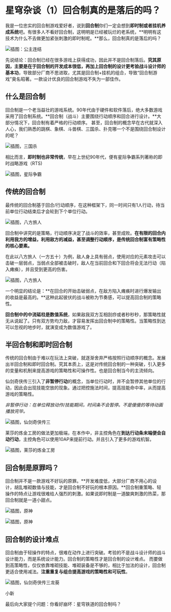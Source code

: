 # 星穹杂谈（1）回合制真的是落后的吗？

我是一位忠实的回合制游戏爱好者，说到**回合制**你们一定会想到**即时制或者挂机养成系统**吧。有很多人不看好回合制，这明明是已经被玩烂的老系统，**明明有这技术为什么不去做更加紧张刺激的即时制呢。**那么，回合制真的是落后的吗？

![插图：公主连结](./img/sr_tattle1_pic1.png)

先说结论：回合制已经在很多游戏上获得成功，因此并不是回合制落后。**究其原因，主要是在于回合制的开发成本很低，再加上回合制的设计更考验战斗设计师的基本功**，导致部分厂商不思进取，尤其是回合制+挂机的组合，导致“回合制游戏”臭名昭著。一款设计优良的回合制游戏不失为一部佳作。

## 什么是回合制

回合制是一个老当益壮的游戏系统。90年代由于硬件和软件落后，绝大多数游戏采用了回合制系统。**回合制（战斗）主要围绕行动顺序和回合进行设计。**大部分情况下，回合制有着严格的行动顺序。
甚至，回合制的概念早在古代就深入人心，我们熟悉的跳棋、象棋、斗兽棋、三国杀、扑克哪一个不是围绕回合制设计的呢？

![插图，三国杀](./img/sr_tattle1_pic2.png)

相比而言，**即时制也非常传统**，早在上世纪90年代，便有星际争霸系列著称的即时战略游戏（RTS)

![插图，星际争霸](./img/sr_tattle1_pic3.png)

## 传统的回合制

最传统的回合制基于回合/行动顺序，在这种框架下，同一时间只有1人行动，待当前单位行动结束后才会轮到下个单位行动。

![插图，八方旅人](./img/sr_tattle1_pic9.png)

回合制中讲究的是策略，行动顺序决定了战斗的效率，甚至成败。**在有限的回合内利用我方的增益，利用敌方的减益，甚至调整行动顺序，是传统回合制富有策略性的核心要素。**

在此以八方旅人（一方五十）为例，敌人身上具有弱点，使用对应的元素攻击可以击破一层弱点，当弱点全部被击破时，敌人在当前回合和下回合将会无法行动（陷入瘫痪），并且受到更高的伤害。

![插图，八方旅人](./img/sr_tattle1_pic10.png)

一个明显的结论是：**在回合的开始击破弱点，在敌方陷入瘫痪时进行爆发输出的收益是最高的。**这种此起彼伏的战斗被称为节奏感，可以提高回合制的策略性。

**回合制中的中流砥柱是数值系统**，如果敌我双方互相刮痧或者秒秒秒，那策略性就无从说起了。只有双方势均力敌，才容易发挥出回合制中的策略性。当策略性到达可以忽视的地步时，就演变成为数值游戏了。

## 半回合制和即时回合制

传统的回合制由于难以在玩法上突破，就逐渐舍弃严格按照行动顺序的概念。发展出半回合制和即时回合制。究其本质上，这是对传统回合制的一种突破，引入更多的变量和机制来提高游戏的策略性和可操作性。也是回合制当今的主流倾向。

仙剑奇侠传三引入了**非暂停行动**的概念，当单位行动时，并不会暂停其他单位的行动，因此会出现技能空放的现象。通过把控施法时间，提高技能命中率，从而提高游戏的策略性。

*非暂停行动：在单位释放动作/技能期间，时间条不会暂停。不是傻傻的等待动画播放完毕。*

![插图，仙剑奇侠传三](./img/sr_tattle1_pic4.png)

莱莎的炼金工房的做法更加极端，在本作中，非主控角色在**到达行动条末端便会自动行动**，主控角色可以使用10AP来提前行动。并且引入了更多的游戏机智。

![插图，莱莎的炼金工房](./img/sr_tattle1_pic5.jpg)

## 回合制是原罪吗？

回合制并不是一款游戏不好玩的原罪。**开发难度低，大部分厂商不用心的设计，胡乱堆砌数值与技能，才是回合制不好玩的根本原因。**回合制重策略、轻操作的特点让游戏很难给人强烈的刺激。如果说即时制是一道酸爽刺激的热菜，那回合制就是一道小甜点。

![插图，原神](./img/sr_tattle1_pic8.png)

![插图，原神](./img/sr_tattle1_pic7.png)

## 回合制的设计难点

回合制由于轻操作的特点，很难在动作上进行突破。考验的不是战斗设计师的战斗设计能力，而是系统设计能力。回合制的策略性才是回合制的设计难点。
而要做到高策略性，仅仅依靠堆砌技能、堆砌装备是不够的，相比于加法的设计，回合制更适合使用减法。**注重重复与组合提高游戏的策略性和可玩性**。

![插图，仙剑奇侠传三龙葵](./img/sr_tattle1_pic6.jpg)

小新

最后向大家提个问题：你看好崩坏：星穹铁道的回合制吗？
